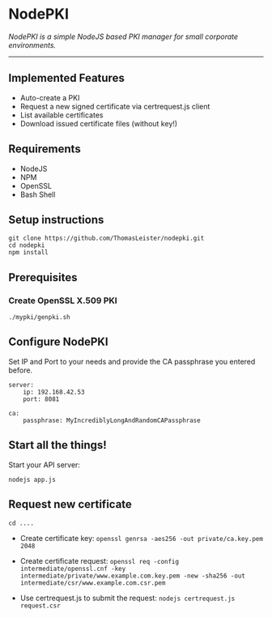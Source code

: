 # NodePKI

*NodePKI is a simple NodeJS based PKI manager for small corporate environments.*

---


## Implemented Features

* Auto-create a PKI
* Request a new signed certificate via certrequest.js client
* List available certificates
* Download issued certificate files (without key!)



## Requirements

* NodeJS
* NPM
* OpenSSL
* Bash Shell


## Setup instructions

```
git clone https://github.com/ThomasLeister/nodepki.git
cd nodepki
npm install  
```

## Prerequisites

### Create OpenSSL X.509 PKI

```
./mypki/genpki.sh
```

## Configure NodePKI

Set IP and Port to your needs and provide the CA passphrase you entered before.

```
server:
    ip: 192.168.42.53
    port: 8081

ca:
    passphrase: MyIncrediblyLongAndRandomCAPassphrase
```

## Start all the things!

Start your API server:

```
nodejs app.js
```



## Request new certificate

```cd ....```

* Create certificate key: ```openssl genrsa -aes256 -out private/ca.key.pem 2048```

* Create certificate request:
    ```openssl req -config intermediate/openssl.cnf -key intermediate/private/www.example.com.key.pem -new -sha256 -out intermediate/csr/www.example.com.csr.pem```

* Use certrequest.js to submit the request:
    ```nodejs certrequest.js request.csr```
